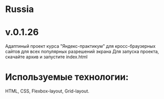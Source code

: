 # Russia 
# v.0.1.26
Адаптиный проект курса "Яндекс-практикум" для кросс-браузерных сайтов для всех популярных разрешений экрана
Для запуска проекта, скачайте архив и запустите index.html

# Используемые технологии:
HTML, CSS, Flexbox-layout, Grid-layout.
